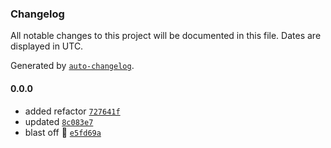 ### Changelog

All notable changes to this project will be documented in this file. Dates are displayed in UTC.

Generated by [`auto-changelog`](https://github.com/CookPete/auto-changelog).

#### 0.0.0

- added refactor [`727641f`](https://github.com/xotomicro/xotomicro-front-product-service/commit/727641f92afdfe0fc9afbcd124f9d31585bf86a7)
- updated [`8c083e7`](https://github.com/xotomicro/xotomicro-front-product-service/commit/8c083e77bac48d0e7330a1d639c5eeb1539dc3ca)
- blast off 🚀 [`e5fd69a`](https://github.com/xotomicro/xotomicro-front-product-service/commit/e5fd69a839f30b69ade8045d994a748aedfc9478)
